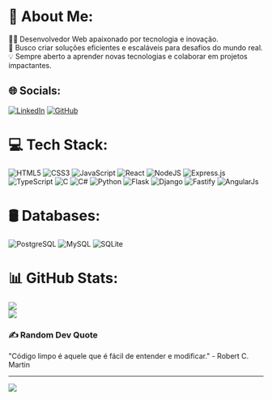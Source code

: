 # 💫 About Me:
👨‍💻 Desenvolvedor Web apaixonado por tecnologia e inovação.<br>🚀 Busco criar soluções eficientes e escaláveis para desafios do mundo real.<br>💡 Sempre aberto a aprender novas tecnologias e colaborar em projetos impactantes.

## 🌐 Socials:
[![LinkedIn](https://img.shields.io/badge/LinkedIn-%230077B5.svg?logo=linkedin&logoColor=white)](https://www.linkedin.com/in/miguel-nanga-manuel-5576082a0/) [![GitHub](https://img.shields.io/badge/GitHub-%23121011.svg?logo=github&logoColor=white)](https://github.com/MiguelDeep)  

# 💻 Tech Stack:
![HTML5](https://img.shields.io/badge/html5-%23E34F26.svg?style=for-the-badge&logo=html5&logoColor=white) ![CSS3](https://img.shields.io/badge/css3-%231572B6.svg?style=for-the-badge&logo=css3&logoColor=white) ![JavaScript](https://img.shields.io/badge/javascript-%23323330.svg?style=for-the-badge&logo=javascript&logoColor=%23F7DF1E) ![React](https://img.shields.io/badge/react-%2320232a.svg?style=for-the-badge&logo=react&logoColor=%2361DAFB) ![NodeJS](https://img.shields.io/badge/node.js-6DA55F?style=for-the-badge&logo=node.js&logoColor=white) ![Express.js](https://img.shields.io/badge/express.js-%23404d59.svg?style=for-the-badge&logo=express&logoColor=%2361DAFB) ![TypeScript](https://img.shields.io/badge/typescript-%23007ACC.svg?style=for-the-badge&logo=typescript&logoColor=white) ![C](https://img.shields.io/badge/c-%2300599C.svg?style=for-the-badge&logo=c&logoColor=white) ![C#](https://img.shields.io/badge/c%23-%23239120.svg?style=for-the-badge&logo=c-sharp&logoColor=white) ![Python](https://img.shields.io/badge/python-3670A0?style=for-the-badge&logo=python&logoColor=ffdd54) ![Flask](https://img.shields.io/badge/flask-%23000.svg?style=for-the-badge&logo=flask&logoColor=white) ![Django](https://img.shields.io/badge/django-%23092E20.svg?style=for-the-badge&logo=django&logoColor=white) ![Fastify](https://img.shields.io/badge/fastify-%23000000.svg?style=for-the-badge&logo=fastify&logoColor=white) ![AngularJs](https://img.shields.io/badge/angularjs-%23000000.svg?style=for-the-badge&logo=angular&logoColor=red)


# 🛢️ Databases:
![PostgreSQL](https://img.shields.io/badge/postgresql-%23316192.svg?style=for-the-badge&logo=postgresql&logoColor=white) ![MySQL](https://img.shields.io/badge/mysql-%2300f.svg?style=for-the-badge&logo=mysql&logoColor=white) ![SQLite](https://img.shields.io/badge/sqlite-%2307405e.svg?style=for-the-badge&logo=sqlite&logoColor=white)

# 📊 GitHub Stats:
![](https://github-readme-stats.vercel.app/api?username=MiguelDeep&theme=dark&hide_border=false&include_all_commits=true&count_private=true)<br/>
![](https://github-readme-streak-stats.herokuapp.com/?user=MiguelDeep&theme=dark&hide_border=false)<br/>


### ✍️ Random Dev Quote
"Código limpo é aquele que é fácil de entender e modificar." - Robert C. Martin


---
[![](https://visitcount.itsvg.in/api?id=MiguelDeep&icon=0&color=0)](https://visitcount.itsvg.in)

<!-- Proudly created with GPRM ( https://gprm.itsvg.in ) -->
